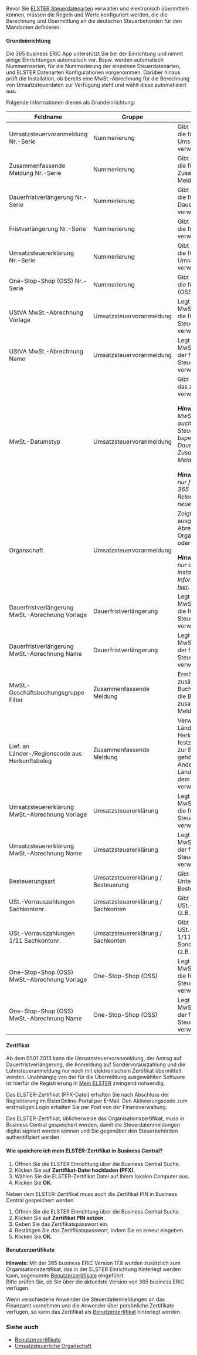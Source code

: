 Bevor Sie [ELSTER Steuerdatenarten](../elster-tax-data-type/) verwalten und elektronisch übermitteln können, müssen die Regeln und Werte konfiguriert werden, die die Berechnung und Übermittlung an die deutschen Steuerbehörden für den Mandanten definieren.

#### Grundeinrichtung
Die 365 business ERiC App unterstützt Sie bei der Einrichtung und nimmt einige Einrichtungen automatisch vor. Bspw. werden automatisch Nummernserien, für die Nummerierung der einzelnen Steuerdatenarten, und ELSTER Datenarten Konfigurationen vorgenommen. Darüber hinaus prüft die Installation, ob bereits eine MwSt.-Abrechnung für die Berechnung von Umsatzsteuerdaten zur Verfügung steht und wählt diese automatisiert aus.

Folgende Informationen dienen als Grundeinrichtung:

| Feldname | Gruppe | Beschreibung | Standard-Wert |
| --- | --- | --- | --- |
| Umsatzsteuervoranmeldung Nr.-Serie | Nummerierung | Gibt die Nummernserie an, die für die Umsatzsteuervoranmeldung verwendet wird. | USTVA (USTVA0001 - USTVA9999)|
| Zusammenfassende Meldung Nr.-Serie | Nummerierung | Gibt die Nummernserie an, die für die Zusammenfassende Meldung verwendet wird. | ZMDO (ZMDO0001 - ZMDO9999)|
| Dauerfristverlängerung Nr.-Serie | Nummerierung | Gibt die Nummernserie an, die für die Dauerfristverlängerung verwendet wird. | USTDV (USTDV0001 - USTDV9999)|
| Fristverlängerung Nr.-Serie | Nummerierung | Gibt die Nummernserie an, die für die Fristverlängerung verwendet wird. | FRISTV (FRISTV0001 - FRISTV9999)|
| Umsatzsteuererklärung Nr.-Serie | Nummerierung | Gibt die Nummernserie an, die für die Umsatzsteuererklärung verwendet wird. | UST (UST0001 - UST9999)|
| One-Stop-Shop (OSS) Nr.-Serie | Nummerierung | Gibt die Nummernserie an, die für One-Stop-Shop (OSS) verwendet wird. | OSS (OSS0001 - OSS9999) |
| UStVA MwSt.-Abrechnung Vorlage | Umsatzsteuervoranmeldung | Legt die Vorlage für die MwSt.-Abrechnung fest, die für die Berechnung der Steuerzahlen und -werte verwendet werden soll. | *Ermittlung an Hand der existierenden MwSt.-Abrechnungen* | 
| UStVA MwSt.-Abrechnung Name | Umsatzsteuervoranmeldung | Legt den Namen der MwSt.-Abrechnung fest, der für die Berechnung der Steuerzahlen und -werte verwendet werden soll. | *Ermittlung an Hand der existierenden MwSt.-Abrechnungen* |
| MwSt.-Datumstyp | Umsatzsteuervoranmeldung | Gibt das Standarddatum an, das zum Filtern der Beträge verwendet werden soll.<br><br>_**Hinweis:** Der gewählte MwSt.-Datumstyp wird auch für andere Steuerdatenarten, wie bspw. Dauerfristverlängerung und Zusammenfassende Meldung verwendet._<br><br>_**Hinweis:** Dieses Feld steht nur für Microsoft Dynamics 365 Business Central 2022 Release Wave 2 (21.0) oder neuer zur Verfügung._ | Buchungsdatum |
| Organschaft | Umsatzsteuervoranmeldung | Zeigt an, ob die ausgewählte MwSt.-Abrechnung eine Organschaft verwendet oder nicht.<br><br>_**Hinweis:** Dieses Feld wird nur angezeigt, wenn OPplus installiert ist. Weitere Informationen finden Sie [hier](../opp-affiliation/)._ |  |
| Dauerfristverlängerung MwSt.-Abrechnung Vorlage | Dauerfristverlängerung | Legt die Vorlage für die MwSt.-Abrechnung fest, die für die Berechnung der Steuerzahlen und -werte verwendet werden soll. |  | 
| Dauerfristverlängerung MwSt.-Abrechnung Name | Dauerfristverlängerung | Legt den Namen der MwSt.-Abrechnung fest, der für die Berechnung der Steuerzahlen und -werte verwendet werden soll. |  |
| MwSt.-Geschäftsbuchungsgruppe Filter | Zusammenfassende Meldung | Ermöglicht die Angabe zusätzlicher MwSt.-Buchungsgruppenfilter für die Berechnung der zusammenfassenden Meldung. |  |
| Lief. an Länder-/Regionscode aus Herkunftsbeleg | Zusammenfassende Meldung | Verwende den Lief.-an Länder-/Regionscode des Herkunftsbeleg, um festzustellen, ob das Land zur Europäischen Union gehört oder nicht. Andernfalls wird der Länder-/Regionscode aus dem MwSt.-Posten verwendet. |  |
| Umsatzsteuererklärung MwSt.-Abrechnung Vorlage | Umsatzsteuererklärung | Legt die Vorlage für die MwSt.-Abrechnung fest, die für die Berechnung der Steuerzahlen und -werte verwendet werden soll. |  | 
| Umsatzsteuererklärung MwSt.-Abrechnung Name | Umsatzsteuererklärung | Legt den Namen der MwSt.-Abrechnung fest, der für die Berechnung der Steuerzahlen und -werte verwendet werden soll. |  |
| Besteuerungsart | Umsatzsteuererklärung / Besteuerung | Gibt die von Ihrem Unternehmen verwendete Besteuerungsart an. |  |
| USt.-Vorrauszahlungen Sachkontonr. | Umsatzsteuererklärung / Sachkonten | Gibt das Sachkonto für USt.-Vorrauszahlungen (z.B. `1780` (SKR03)) an. |  |
| USt.-Vorrauszahlungen 1/11 Sachkontonr. | Umsatzsteuererklärung / Sachkonten | Gibt das Sachkonto für USt.-Vorrauszahlungen 1/11 bzw. Sondervorrauszahlungen (z.B. `1781` (SKR03)) an. |  |
| One-Stop-Shop (OSS) MwSt.-Abrechnung Vorlage | One-Stop-Shop (OSS) | Legt die Vorlage für die MwSt.-Abrechnung fest, die für die Berechnung der Steuerzahlen und -werte verwendet werden soll. |  |
| One-Stop-Shop (OSS) MwSt.-Abrechnung Name | One-Stop-Shop (OSS) | Legt den Namen der MwSt.-Abrechnung fest, der für die Berechnung der Steuerzahlen und -werte verwendet werden soll. |  |


#### Zertifikat
Ab dem 01.01.2013 kann die Umsatzsteuervoranmeldung, der Antrag auf Dauerfristverlängerung, die Anmeldung auf Sondervorauszahlung und die Lohnsteueranmeldung nur noch mit elektronischem Zertifikat übermittelt werden.
Unabhängig von der für die Übermittlung ausgewählten Software ist hierfür die Registrierung in [Mein ELSTER](https://www.elster.de/eportal/start) zwingend notwendig.

Das ELSTER-Zertifikat (PFX-Datei) erhalten Sie nach Abschluss der Registrierung im ElsterOnline-Portal per E-Mail. Den Aktivierungscode zum erstmaligen Login erhalten Sie per Post von der Finanzverwaltung.

Das ELSTER-Zertifikat, üblicherweise das Organisationszertifikat, muss in Business Central gespeichert werden, damit die Steuerdatenmeldungen digital signiert werden können und Sie gegenüber den Steuerbehörden authentifiziert werden.

#### Wie speichere ich mein ELSTER-Zertifikat in Business Central?
1. Öffnen Sie die ELSTER Einrichtung über die Business Central Suche.
2. Klicken Sie auf **Zertifikat-Datei hochladen (PFX)**.
3. Wählen Sie die ELSTER-Zertifikat Datei auf Ihrem lokalen Computer aus.
4. Klicken Sie **OK**.

Neben dem ELSTER-Zertifikat muss auch die Zertifikat PIN in Business Central gespeichert werden. 

1. Öffnen Sie die ELSTER Einrichtung über die Business Central Suche.
2. Klicken Sie auf **Zertifikat PIN setzen**.
3. Geben Sie das Zertifikatspasswort ein.
4. Bestätigen Sie das Zertifikatspasswort, indem Sie es erneut eingeben.
5. Klicken Sie **OK**.

#### Benutzerzertifikate

<div class="alert alert-info">
    <i class="fa-solid fa-lightbulb"></i> <strong>Hinweis:</strong> Mit der 365 business ERiC Version 17.8 wurden zusätzlich zum Organisationszertifikat, das in der ELSTER Einrichtung hinterlegt werden kann, sogenannte <a href="../user-certificates/">Benutzerzertifikate</a> eingeführt.<br>Bitte prüfen Sie, ob Sie über die aktuellste Version von 365 business ERiC verfügen.
</div>

Wenn verschiedene Anwender die Steuerdatenmeldungen an das Finanzamt vornehmen und die Anwender über persönliche Zertifikate verfügen, so kann das Zertifikat als [Benutzerzertifikat](../user-certificates/) hinterlegt werden.

### Siehe auch
 - [Benutzerzertifikate](../user-certificates/)
 - [Umsatzsteuerliche Organschaft](../opp-affiliation/)